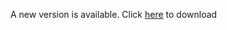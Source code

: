 A new version is available. Click [here](https://github.com/MrFlapstaart/GameOCRTTS/releases/tag/1.2) to download
